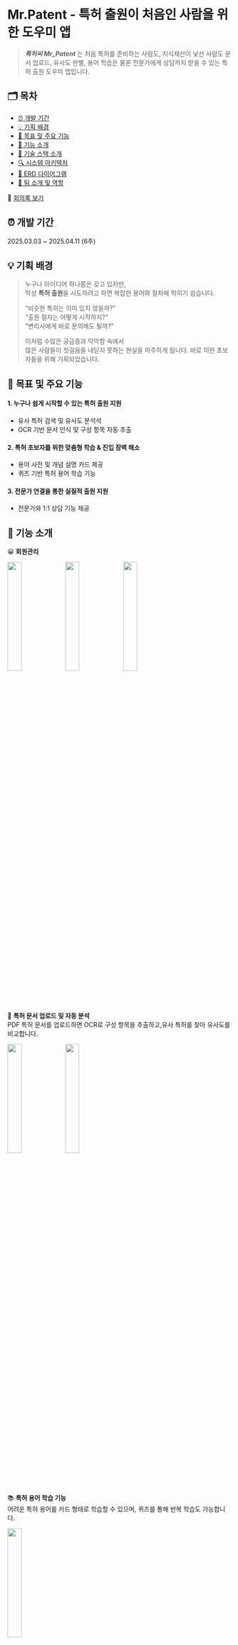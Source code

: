 # Mr.Patent - 특허 출원이 처음인 사람을 위한 도우미 앱

>***특허씨 Mr_Patent*** 는
>처음 특허를 준비하는 사람도, 지식재산이 낯선 사람도
문서 업로드, 유사도 판별, 용어 학습은 물론 전문가에게 상담까지 받을 수 있는 특허 출원 도우미 앱입니다.


## 🗂️ 목차
- [⏰ 개발 기간](#-개발-기간)<br/>
- [💡 기획 배경](#-기획-배경)<br/>
- [🎯 목표 및 주요 기능](#-목표-및-주요-기능)<br/>
- [🔧 기능 소개](#-기능-소개)<br/>
- [📢 기술 스택 소개](#-기술-스택-소개)<br/>
- [🔍 시스템 아키텍처](#-시스템-아키텍처)<br/>
- [💾 ERD 다이어그램](#-erd-다이어그램)<br/>
- [👥 팀 소개 및 역할](#-팀-소개-및-역할)<br/>

📝 [회의록 보기](https)  <br/>

## ⏰ 개발 기간
 2025.03.03 ~ 2025.04.11 (6주)

## 💡 기획 배경
>누구나 아이디어 하나쯤은 갖고 있지만,  
>막상 **특허 출원**을 시도하려고 하면 복잡한 용어와 절차에 막히기 쉽습니다.
>
>“비슷한 특허는 이미 있지 않을까?”  
>“출원 절차는 어떻게 시작하지?”  
>“변리사에게 바로 문의해도 될까?”
>
>이처럼 수많은 궁금증과 막막함 속에서  
>많은 사람들이 첫걸음을 내딛지 못하는 현실을 마주하게 됩니다.
>바로 이런 초보자들을 위해 기획되었습니다.

## 🎯 목표 및 주요 기능

#### 1. 누구나 쉽게 시작할 수 있는 특허 출원 지원
- 유사 특허 검색 및 유사도 분석석
- OCR 기반 문서 인식 및 구성 항목 자동 추출

#### 2. 특허 초보자를 위한 맞춤형 학습 & 진입 장벽 해소
- 용어 사전 및 개념 설명 카드 제공
- 퀴즈 기반 특허 용어 학습 기능

#### 3. 전문가 연결을 통한 실질적 출원 지원
- 전문가와 1:1 상담 기능 제공

## 🔧 기능 소개

😀 **회원관리**
<div>
  <img src="https://github.com/user-attachments/assets/d164f7f6-5d82-411c-8018-60e6370fd476" width="25%">
  <img src="https://github.com/user-attachments/assets/8f54bac0-40aa-48bc-8283-7f2fde0654f0" width="25%">
   <img src="https://github.com/user-attachments/assets/918fc694-3a34-4665-afa8-533179c93ae3" width="25%">
</div>
<br/>

📄 **특허 문서 업로드 및 자동 분석**  
  PDF 특허 문서를 업로드하면 OCR로 구성 항목을 추출하고,유사 특허를 찾아 유사도를 비교합니다.
<div>
  <img src="https://github.com/user-attachments/assets/8f7ff537-f385-4002-911d-488019c0c32d" width="25%">
  <img src="https://github.com/user-attachments/assets/c6538b0e-b022-4188-a70b-f80dd063b16f" width="25%">
</div>
<br/>

📚 **특허 용어 학습 기능**  
  어려운 특허 용어를 카드 형태로 학습할 수 있으며, 퀴즈를 통해 반복 학습도 가능합니다.
<div>
  <img src="https://github.com/user-attachments/assets/c19bd07b-a22c-4b03-9719-d64d18268751" width="25%">
</div>
<br/>

👩‍💼 **변리사와 상담 기능**  
   직접 변리사에게 질문하고 피드백을 받을 수 있는 상담이 가능합니다.
<div>
 <img src="https://github.com/user-attachments/assets/6e5e98eb-5c60-468f-9478-6e798a758eee" width="25%">
</div>




## 📢 기술 스택 소개

### ⚙️ Tech Stack

#### 📱 Android
<img src="https://img.shields.io/badge/kotlin-%237F52FF.svg?style=for-the-badge&logo=kotlin&logoColor=white"> <img src="https://img.shields.io/badge/Android-3DDC84?style=for-the-badge&logo=android&logoColor=white"> <img src="https://img.shields.io/badge/Android%20Studio-3DDC84.svg?style=for-the-badge&logo=android-studio&logoColor=white">

#### 🔧 Backend
<img src="https://img.shields.io/badge/java17-007396?style=for-the-badge&logo=java&logoColor=white"> <img src="https://img.shields.io/badge/springboot-6DB33F?style=for-the-badge&logo=springboot&logoColor=white"> <img src="https://img.shields.io/badge/Spring%20Security-6DB33F?style=for-the-badge&logo=springsecurity&logoColor=white"> <img src="https://img.shields.io/badge/Spring%20Cloud%20AWS-FF9900?style=for-the-badge&logo=amazonaws&logoColor=white"> <img src="https://img.shields.io/badge/JWT-000000?style=for-the-badge&logo=jsonwebtokens&logoColor=white">              
<img src="https://img.shields.io/badge/socket.io-010101?style=for-the-badge&logo=socket.io&logoColor=white"> <img src="https://img.shields.io/badge/Swagger-85EA2D?style=for-the-badge&logo=swagger&logoColor=black"> <img src="https://img.shields.io/badge/FastAPI-005571?style=for-the-badge&logo=fastapi"> <img src="https://img.shields.io/badge/Apache%20Spark-FDEE21?style=flat-square&logo=apachespark&logoColor=black">



#### 🏗️ Build & Deployment
<img src="https://img.shields.io/badge/gradle-02303A?style=for-the-badge&logo=gradle&logoColor=white"> <img src="https://img.shields.io/badge/docker-%230db7ed.svg?style=for-the-badge&logo=docker&logoColor=white"> <img src="https://img.shields.io/badge/jenkins-%D24939.svg?style=for-the-badge&logo=jenkins&logoColor=white">

#### 🗄️ Database
<img src="https://img.shields.io/badge/mysql-4479A1?style=for-the-badge&logo=mysql&logoColor=white"> 

#### ☁️ Infrastructure & Cloud
<img src="https://img.shields.io/badge/Amazon%20EC2-FF9900?style=for-the-badge&logo=amazonec2&logoColor=white"> <img src="https://img.shields.io/badge/Amazon%20S3-569A31?style=for-the-badge&logo=amazons3&logoColor=white"> <img src="https://img.shields.io/badge/Ubuntu-E95420?style=for-the-badge&logo=ubuntu&logoColor=white">
<img src="https://img.shields.io/badge/nginx-%23009639.svg?style=for-the-badge&logo=nginx&logoColor=white"> <img src="https://img.shields.io/badge/Let's%20Encrypt-003A70?style=for-the-badge&logo=letsencrypt&logoColor=white">

#### 📡 External Services
<img src="https://img.shields.io/badge/firebase-FFCA28?style=for-the-badge&logo=firebase&logoColor=white"> <img src="https://img.shields.io/badge/FCM-FFCA28?style=for-the-badge&logo=firebase&logoColor=white">

#### 🔍 Monitoring & Tools
<img src="https://img.shields.io/badge/GitLab-FCA326?style=for-the-badge&logo=gitlab&logoColor=white"> <img src="https://img.shields.io/badge/Notion-000000?style=for-the-badge&logo=notion&logoColor=white"> <img src="https://img.shields.io/badge/Figma-F24E1E?style=for-the-badge&logo=figma&logoColor=white">


<br/>

## 🔍 시스템 아키텍처
<div>
<img src="https://github.com/user-attachments/assets/4a37c49a-5fa9-49c7-9372-a806f4706041" width=60%>
</div>
<br/>

## 💾 ERD 다이어그램
<div>
<img src="https://github.com/user-attachments/assets/758bc573-b55b-4e4c-9449-83b4a6e11fa7" width=60%>
</div>

<br/>

## 👥 팀 소개 및 역할

| Android | Android | Backend | Backend | CI/CD  | BigData |
|---------|---------|---------|---------|--------|---------|
| 수정    | 수미    | 동욱    | 정모    | 예지   | 용성    |





